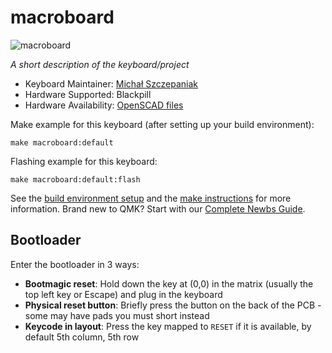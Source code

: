 # macroboard

![macroboard](https://i.imgur.com/AY5Y1Ez.png)

*A short description of the keyboard/project*

* Keyboard Maintainer: [Michał Szczepaniak](https://github.com/Michal-Szczepaniak)
* Hardware Supported: Blackpill
* Hardware Availability: [OpenSCAD files](https://github.com/Michal-Szczepaniak/macroboard-openscad)

Make example for this keyboard (after setting up your build environment):

    make macroboard:default

Flashing example for this keyboard:

    make macroboard:default:flash

See the [build environment setup](https://docs.qmk.fm/#/getting_started_build_tools) and the [make instructions](https://docs.qmk.fm/#/getting_started_make_guide) for more information. Brand new to QMK? Start with our [Complete Newbs Guide](https://docs.qmk.fm/#/newbs).

## Bootloader

Enter the bootloader in 3 ways:

* **Bootmagic reset**: Hold down the key at (0,0) in the matrix (usually the top left key or Escape) and plug in the keyboard
* **Physical reset button**: Briefly press the button on the back of the PCB - some may have pads you must short instead
* **Keycode in layout**: Press the key mapped to `RESET` if it is available, by default 5th column, 5th row
